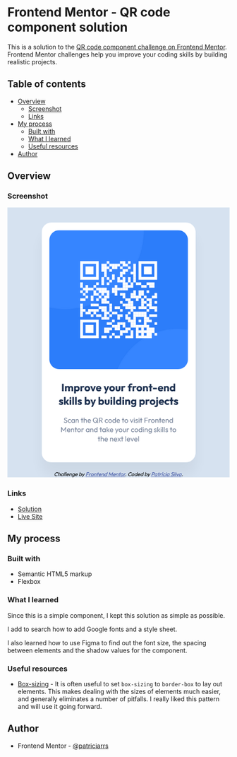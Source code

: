 # Frontend Mentor - QR code component solution

This is a solution to the [QR code component challenge on Frontend Mentor](https://www.frontendmentor.io/challenges/qr-code-component-iux_sIO_H). Frontend Mentor challenges help you improve your coding skills by building realistic projects. 

## Table of contents

- [Overview](#overview)
  - [Screenshot](#screenshot)
  - [Links](#links)
- [My process](#my-process)
  - [Built with](#built-with)
  - [What I learned](#what-i-learned)
  - [Useful resources](#useful-resources)
- [Author](#author)

## Overview

### Screenshot

![Screenshot](./screenshot.png)

### Links

- [Solution](https://github.com/patriciarrs/Frontend-Mentor-QR-code-component)
- [Live Site](https://patriciarrs.github.io/Frontend-Mentor-QR-code-component/)

## My process

### Built with

- Semantic HTML5 markup
- Flexbox

### What I learned

Since this is a simple component, I kept this solution as simple as possible.

I add to search how to add Google fonts and a style sheet.

I also learned how to use Figma to find out the font size, the spacing between elements and the shadow values for the component.

### Useful resources

- [Box-sizing](https://developer.mozilla.org/en-US/docs/Web/CSS/box-sizing#try_it) - It is often useful to set `box-sizing` to `border-box` to lay out elements. This makes dealing with the sizes of elements much easier, and generally eliminates a number of pitfalls. I really liked this pattern and will use it going forward.

## Author

- Frontend Mentor - [@patriciarrs](https://www.frontendmentor.io/profile/patriciarrs)
